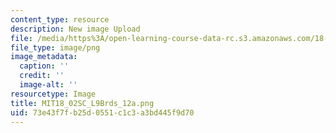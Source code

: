 ```yaml
---
content_type: resource
description: New image Upload
file: /media/https%3A/open-learning-course-data-rc.s3.amazonaws.com/18-02sc-multivariable-calculus-fall-2010/73e43f7fb25d0551c1c3a3bd445f9d70_MIT18_02SC_L9Brds_12a.png
file_type: image/png
image_metadata:
  caption: ''
  credit: ''
  image-alt: ''
resourcetype: Image
title: MIT18_02SC_L9Brds_12a.png
uid: 73e43f7f-b25d-0551-c1c3-a3bd445f9d70
---
```


